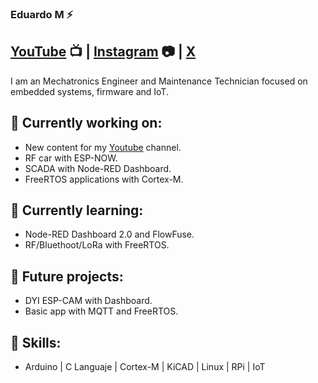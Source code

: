 ### Eduardo M ⚡ 

 ## [YouTube](https://www.youtube.com/channel/UCxg4TXCpaO0D-uDt0ksRbiA) 📺 | [Instagram](https://www.instagram.com/mecatronica.made/) 📷 | [X](https://twitter.com/lalo_made)

I am an Mechatronics Engineer and Maintenance Technician focused on embedded systems, firmware and IoT.

## 🔭 Currently working on:
 - New content for my [Youtube](https://www.youtube.com/channel/UCxg4TXCpaO0D-uDt0ksRbiA) channel.
 - RF car with ESP-NOW.
 - SCADA with Node-RED Dashboard.
 - FreeRTOS applications with Cortex-M.

## 🌱 Currently learning:
 - Node-RED Dashboard 2.0 and FlowFuse.
 - RF/Bluethoot/LoRa with FreeRTOS.
   
## 🤔 Future projects:
 - DYI ESP-CAM with Dashboard.
 - Basic app with MQTT and FreeRTOS.

## 🦾 Skills: 
 - Arduino | C Languaje | Cortex-M | KiCAD | Linux | RPi | IoT 


<!--
**wardok64/wardok64** is a ✨ _special_ ✨ repository because its `README.md` (this file) appears on your GitHub profile.

Here are some ideas to get you started:

- 🔭 I’m currently working on ...
- 🌱 I’m currently learning ...
- 👯 I’m looking to collaborate on ...
- 🤔 I’m looking for help with ...
- 💬 Ask me about ...
- 📫 How to reach me: ...
- 😄 Pronouns: ...
- ⚡ Fun fact: ...
-->
